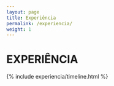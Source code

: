 ```yaml
---
layout: page
title: Experiência
permalink: /experiencia/
weight: 1
---
```


# **EXPERIÊNCIA**

<div class="row">
{% include experiencia/timeline.html %}
</div>
